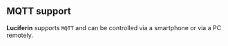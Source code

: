 ## MQTT support
**Luciferin** supports `MQTT` and can be controlled via a smartphone or via a PC remotely.

